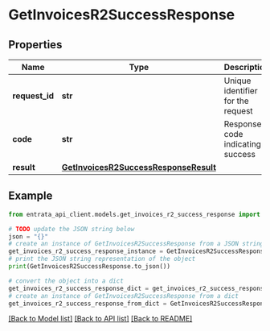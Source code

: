 # GetInvoicesR2SuccessResponse


## Properties

Name | Type | Description | Notes
------------ | ------------- | ------------- | -------------
**request_id** | **str** | Unique identifier for the request | [optional] 
**code** | **str** | Response code indicating success | [optional] 
**result** | [**GetInvoicesR2SuccessResponseResult**](GetInvoicesR2SuccessResponseResult.md) |  | [optional] 

## Example

```python
from entrata_api_client.models.get_invoices_r2_success_response import GetInvoicesR2SuccessResponse

# TODO update the JSON string below
json = "{}"
# create an instance of GetInvoicesR2SuccessResponse from a JSON string
get_invoices_r2_success_response_instance = GetInvoicesR2SuccessResponse.from_json(json)
# print the JSON string representation of the object
print(GetInvoicesR2SuccessResponse.to_json())

# convert the object into a dict
get_invoices_r2_success_response_dict = get_invoices_r2_success_response_instance.to_dict()
# create an instance of GetInvoicesR2SuccessResponse from a dict
get_invoices_r2_success_response_from_dict = GetInvoicesR2SuccessResponse.from_dict(get_invoices_r2_success_response_dict)
```
[[Back to Model list]](../README.md#documentation-for-models) [[Back to API list]](../README.md#documentation-for-api-endpoints) [[Back to README]](../README.md)


